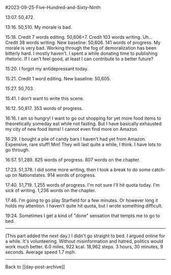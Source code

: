 #2023-09-25-Five-Hundred-and-Sixty-Ninth

13:07.  50,472.

13:16.  50,510.  My morale is bad.

15:18.  Credit 7 words editing.  50,606+7.  Credit 103 words writing.  Uh...  Credit 38 words writing.  New baseline: 50,606.  141 words of progress.  My morale is very bad.  Working through the fog of demoralization has been bitterly hard.  I mostly haven't.  I spent a while donating time to publishing rhetoric.  If I can't feel good, at least I can contribute to a better future?

15:20.  I forgot my antidepressant today.

15:21.  Credit 1 word editing.  New baseline:  50,605.

15:27.  50,703.

15:41.  I don't want to write this scene.

16:12.  50,817.  353 words of progress.

16:16.  I am so hungry!  I want to go out shopping for yet more food items to theoretically someday eat while not fasting.  But I have basically exhausted my city of new food items!  I cannot even find more on Amazon.

16:29.  I bought a pile of candy bars I haven't had yet from Amazon.  Expensive, rare stuff!  Mm!  They will last quite a while, I think.  I have lots to go through.

16:57.  51,289.  825 words of progress.  807 words on the chapter.

17:23.  51,378.  I did some more writing, then I took a break to do some catch-up on Nationstates.  914 words of progress.

17:40.  51,719.  1,255 words of progress.  I'm not sure I'll hit quota today.  I'm sick of writing.  1,236 words on the chapter.

17:46.  I'm going to go play Starfield for a few minutes.  Or however long it holds my attention.  I haven't quite hit quota, but I wrote something difficult.

19:24.  Sometimes I get a kind of "done" sensation that tempts me to go to bed.

---
(This part added the next day.)  I didn't go straight to bed.  I argued online for a while.  It's volunteering.  Without misinformation and hatred, politics would work much better.  6.0 miles, 922 kcal.  18,962 steps.  3 hours, 30 minutes, 9 seconds.  Average speed 1.7 mph.

---
Back to [[day-post-archive]]